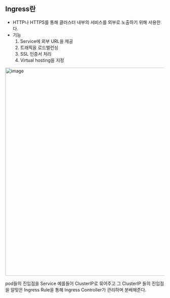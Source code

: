 ## Ingress란

- HTTP나 HTTPS를 통해 클러스터 내부의 서비스를 외부로 노출하기 위해 사용한다.
- 기능
  1. Service에 외부 URL을 제공
  2. 트래픽을 로드밸런싱
  3. SSL 인증서 처리
  4. Virtual hosting을 지정

<img width="658" alt="image" src="https://github.com/sm55555/k8s/assets/38831314/86b9cd9a-156a-47c7-971a-479ee85bd761">

pod들의 진입점을 Service 예를들어 ClusterIP로 묶어주고 그 ClusterIP 들의 진입점을 알맞은 Ingress Rule을 통해 Ingress Controller가 관리하며 분배해준다.
